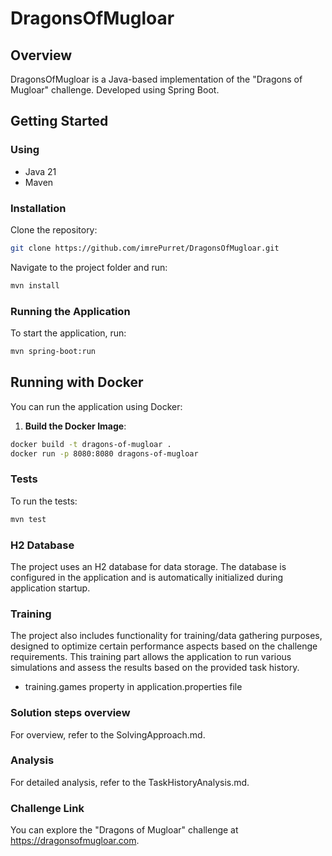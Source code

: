 # DragonsOfMugloar

## Overview

DragonsOfMugloar is a Java-based implementation of the "Dragons of Mugloar" challenge. Developed using Spring Boot.

## Getting Started

### Using

- Java 21
- Maven

### Installation

Clone the repository:

```bash
git clone https://github.com/imrePurret/DragonsOfMugloar.git
```

Navigate to the project folder and run:

```bash
mvn install
```

### Running the Application
To start the application, run:

```bash
mvn spring-boot:run
```

## Running with Docker

You can run the application using Docker:

1. **Build the Docker Image**:
```bash
docker build -t dragons-of-mugloar .
docker run -p 8080:8080 dragons-of-mugloar
```

### Tests
To run the tests:

```bash
mvn test
```

### H2 Database
The project uses an H2 database for data storage. The database is configured in the application and is automatically initialized during application startup.

### Training
The project also includes functionality for training/data gathering purposes, designed to optimize certain performance aspects based on the challenge requirements. This training part allows the application to run various simulations and assess the results based on the provided task history.
- training.games property in application.properties file

### Solution steps overview
For overview, refer to the SolvingApproach.md.

### Analysis
For detailed analysis, refer to the TaskHistoryAnalysis.md.

### Challenge Link
You can explore the "Dragons of Mugloar" challenge at https://dragonsofmugloar.com.